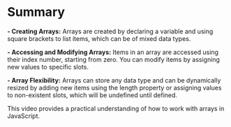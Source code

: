 # Summary

**- Creating Arrays:** Arrays are created by declaring a variable and using square brackets to list items, which can be of mixed data types.

**- Accessing and Modifying Arrays:** Items in an array are accessed using their index number, starting from zero. You can modify items by assigning new values to specific slots.

**- Array Flexibility:** Arrays can store any data type and can be dynamically resized by adding new items using the length property or assigning values to non-existent slots, which will be undefined until defined.

This video provides a practical understanding of how to work with arrays in JavaScript.
